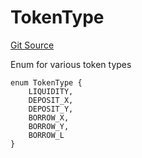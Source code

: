 # TokenType
[Git Source](https://github.com/Ammalgam-Protocol/core-v1/blob/04a3f1fa0f3d490fb4de634cc2e3c4a82c163e7a/contracts/interfaces/tokens/IAmmalgamERC20Controller.sol)

Enum for various token types


```solidity
enum TokenType {
    LIQUIDITY,
    DEPOSIT_X,
    DEPOSIT_Y,
    BORROW_X,
    BORROW_Y,
    BORROW_L
}
```

